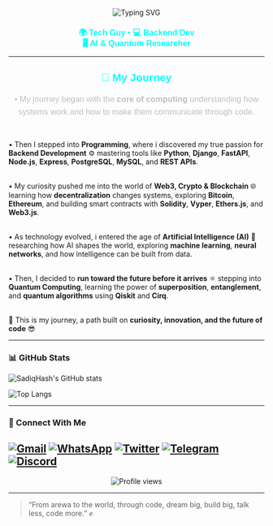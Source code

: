 <p align="center">
  <img src="https://readme-typing-svg.herokuapp.com?font=Arial+Black&size=56&duration=4000&pause=500&color=00FFFF&center=true&vCenter=true&width=900&lines=Assalumu+Alaikum+👋;I'm+Abubakar+Aminu;SadiqHash" alt="Typing SVG" />
</p>

<h2 align="center" style="font-family: 'Arial Black', sans-serif; color: #00FFFF; font-size: 16px; line-height: 1.3;">
  🌍 Tech Guy • 💻 Backend Dev <br>
  🖥️ AI &amp; Quantum Researcher
</h2>

---

<h2 align="center" style="font-family: 'Arial Black', sans-serif; color: #00FFFF;">
  🚀 My Journey
</h2>

<p align="center" style="font-family: 'Arial', sans-serif; color: #C0C0C0; font-size: 16px; line-height: 1.6;">
  • My journey began with the <b>core of computing</b> understanding how systems work and how to make them communicate through code.<br><br>

  • Then I stepped into <b>Programming</b>, where i discovered my true passion for <b>Backend Development</b> ⚙️ mastering tools like 
  <b>Python</b>, <b>Django</b>, <b>FastAPI</b>, <b>Node.js</b>, <b>Express</b>, <b>PostgreSQL</b>, <b>MySQL</b>, and <b>REST APIs</b>.<br><br>

  • My curiosity pushed me into the world of <b>Web3, Crypto & Blockchain</b> 🌐 learning how <b>decentralization</b> changes systems, exploring 
  <b>Bitcoin</b>, <b>Ethereum</b>, and building smart contracts with <b>Solidity</b>, <b>Vyper</b>, <b>Ethers.js</b>, and <b>Web3.js</b>.<br><br>

  • As technology evolved, i entered the age of <b>Artificial Intelligence (AI)</b> 🤖 researching how AI shapes the world, exploring <b>machine learning</b>, <b>neural networks</b>, and how intelligence can be built from data.<br><br>

  • Then, I decided to <b>run toward the future before it arrives</b> ⚛️ stepping into <b>Quantum Computing</b>, learning the power of <b>superposition</b>, <b>entanglement</b>, and <b>quantum algorithms</b> using <b>Qiskit</b> and <b>Cirq</b>.<br><br>

  🌟 This is my journey, a path built on <b>curiosity, innovation, and the future of code</b> 😎
</p>

---

### 📊 GitHub Stats

![SadiqHash's GitHub stats](https://github-readme-stats.vercel.app/api?username=SadiqHash&show_icons=true&theme=radical)

![Top Langs](https://github-readme-stats.vercel.app/api/top-langs/?username=SadiqHash&layout=compact&theme=radical)

---

### 🤝 Connect With Me

[![Gmail](https://img.shields.io/badge/Email-Me-D14836?style=for-the-badge&logo=gmail&logoColor=white)](mailto:saddeequjp@gmail.com)
[![WhatsApp](https://img.shields.io/badge/WhatsApp-Message%20Me-25D366?style=for-the-badge&logo=whatsapp&logoColor=white)](https://wa.me/2348136675191?text=Hi%20SadiqHash!%20I%20found%20you%20on%20GitHub.)
[![Twitter](https://img.shields.io/badge/Twitter-Follow-1DA1F2?style=for-the-badge&logo=x&logoColor=white)](https://x.com/SadiqHash01)
[![Telegram](https://img.shields.io/badge/Telegram-Message%20Me-2CA5E0?style=for-the-badge&logo=telegram&logoColor=white)](https://t.me/SadiqHash)
[![Discord](https://img.shields.io/badge/Discord-Chat-5865F2?style=for-the-badge&logo=discord&logoColor=white)](https://discordapp.com/users/sadiqhash)
---

<p align="center">
  <img src="https://komarev.com/ghpvc/?username=SadiqHash&label=Profile+Views&color=0e75b6&style=flat" alt="Profile views" />
</p>

---

> “From arewa to the world, through code, dream big, build big, talk less, code more.” ✊
